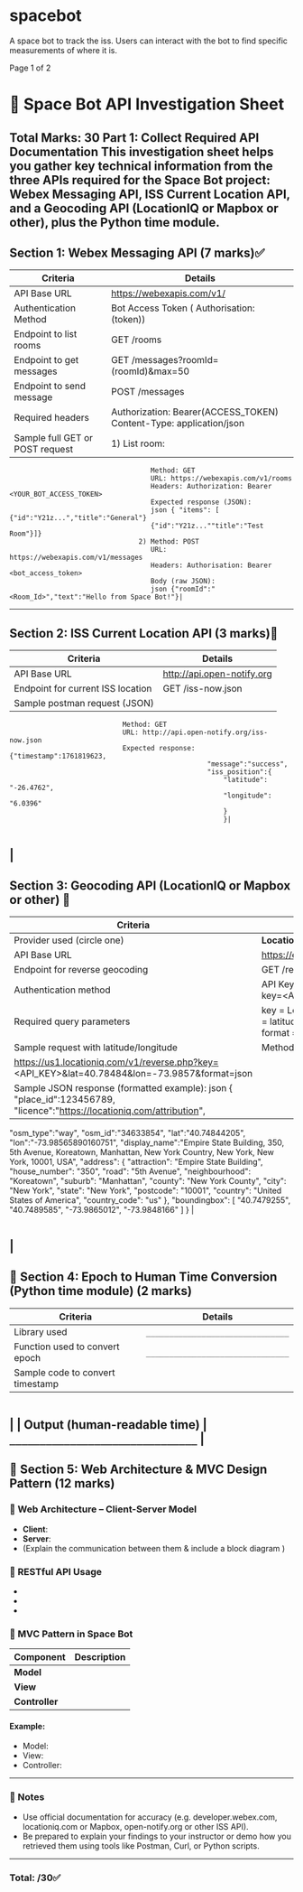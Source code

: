 # spacebot
A space bot to track the iss. Users can interact with the bot to find specific measurements of where it is.

Page
1
of 2
# 🚀 Space Bot API Investigation Sheet
**Total Marks: 30**
**Part 1: Collect Required API Documentation**
This investigation sheet helps you gather key technical information from the three
APIs required for the Space Bot project: **Webex Messaging API**, **ISS Current
Location API**, and a **Geocoding API** (LocationIQ or Mapbox or other), plus the
Python time module.
---
## Section 1: Webex Messaging API (7 marks)✅
| Criteria | Details |
|---------|---------|
| API Base URL |  https://webexapis.com/v1/ |
| Authentication Method | Bot Access Token ( Authorisation: (token)) |
| Endpoint to list rooms | GET /rooms |
| Endpoint to get messages | GET /messages?roomId=(roomId)&max=50 |
| Endpoint to send message |  POST /messages |
| Required headers | Authorization: Bearer(ACCESS_TOKEN) Content-Type: application/json |
| Sample full GET or POST request | 1) List room:
                                       Method: GET
                                       URL: https://webexapis.com/v1/rooms
                                       Headers: Authorization: Bearer <YOUR_BOT_ACCESS_TOKEN>
                                       Expected response (JSON):
                                       json { "items": [ {"id":"Y21z...","title":"General"}
                                       {"id":"Y21z...""title":"Test Room"}]} 
                                    2) Method: POST
                                       URL: https://webexapis.com/v1/messages
                                       Headers: Authorisation: Bearer <bot_access_token>
                                       Body (raw JSON):
                                       json {"roomId":"<Room_Id>","text":"Hello from Space Bot!"}|
                                    
---
## Section 2: ISS Current Location API (3 marks)
| Criteria | Details |
|---------|---------|
| API Base URL | http://api.open-notify.org |
| Endpoint for current ISS location | GET /iss-now.json |
| Sample postman request (JSON) |
                                Method: GET
                                URL: http://api.open-notify.org/iss-now.json
                                Expected response: {"timestamp":1761819623,
                                                     "message":"success",
                                                     "iss_position":{
                                                         "latitude": "-26.4762",
                                                         "longitude": "6.0396"
                                                         }
                                                         }|
```
```
|
---
## Section 3: Geocoding API (LocationIQ or Mapbox or other) 
| Criteria | Details |
|---------|---------|
| Provider used (circle one) | **LocationIQ** |
| API Base URL | https://eu1.locationiq.com/v1 |
| Endpoint for reverse geocoding | GET /reverse.php |
| Authentication method | API Key (query parameter key=<API_KEY>) |
| Required query parameters | key = LocationIQ API key lat = latitude lon = longitude format = json |
| Sample request with latitude/longitude | Method: Get URL:
   https://us1.locationiq.com/v1/reverse.php?key=     <API_KEY>&lat=40.78484&lon=-73.9857&format=json |
| Sample JSON response (formatted example): json { "place_id":123456789, "licence":"https://locationiq.com/attribution",
"osm_type":"way",
"osm_id":"34633854",
"lat":"40.74844205",
"lon":"-73.98565890160751",
"display_name":"Empire State Building, 350, 5th Avenue, Koreatown, Manhattan, New York Country, New York, New York, 10001, USA",
"address": {
        "attraction": "Empire State Building",
        "house_number": "350",
        "road": "5th Avenue",
        "neighbourhood": "Koreatown",
        "suburb": "Manhattan",
        "county": "New York County",
        "city": "New York",
        "state": "New York",
        "postcode": "10001",
        "country": "United States of America",
        "country_code": "us"
    },
    "boundingbox": [
        "40.7479255",
        "40.7489585",
        "-73.9865012",
        "-73.9848166"
    ]
}
|
```
```
|
---
## 🚀 Section 4: Epoch to Human Time Conversion (Python time module) (2 marks)
| Criteria | Details |
|---------|---------|
| Library used | `_______________________________` |
| Function used to convert epoch | `_______________________________` |
| Sample code to convert timestamp |
```
```
|
| Output (human-readable time) | `_______________________________` |
---
## 🚀 Section 5: Web Architecture & MVC Design Pattern (12 marks)
### 🚀 Web Architecture – Client-Server Model
- **Client**:
- **Server**:
- (Explain the communication between them & include a block diagram )
### 🚀 RESTful API Usage
-
-
-
### 🚀 MVC Pattern in Space Bot
| Component | Description |
|------------|-------------|
| **Model** | |
| **View** | |
| **Controller** | |
#### Example:
- Model:
- View:
- Controller:
---
### 🚀 Notes
- Use official documentation for accuracy (e.g. developer.webex.com, locationiq.com
or Mapbox, open-notify.org or other ISS API).
- Be prepared to explain your findings to your instructor or demo how you retrieved
them using tools like Postman, Curl, or Python scripts.
---
### Total: /30✅

